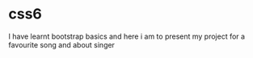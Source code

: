 # css6
I have learnt bootstrap basics and here i am to present my project for a favourite song and about singer
